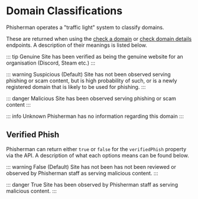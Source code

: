 # Domain Classifications

Phisherman operates a "traffic light" system to classify domains.

These are returned when using the [check a domain](/api/v2/domains/check-domain) or [check domain details](/api/v2/domains/check-domain-details) endpoints. A description of their meanings is listed below.

::: tip Genuine
Site has been verified as being the genuine website for an organisation (Discord, Steam etc.)
:::

::: warning Suspicious (Default)
Site has not been observed serving phishing or scam content, but is high probability of such, or is a newly registered domain that is likely to be used for phishing.
:::

::: danger Malicious
Site has been observed serving phishing or scam content
:::

::: info Unknown
Phisherman has no information regarding this domain
:::

## Verified Phish

Phisherman can return either `true` or `false` for the `verifiedPhish` property via the API. A description of what each options means can be found below.

::: warning False (Default)
Site has not been has not been reviewed or observed by Phisherman staff as serving malicious content.
:::

::: danger True
Site has been observed by Phisherman staff as serving  malicious content.
:::